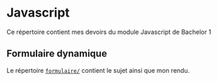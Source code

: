 # Javascript

Ce répertoire contient mes devoirs du module Javascript de Bachelor 1

## Formulaire dynamique

Le répertoire [`formulaire/`](./formulaire) contient le sujet ainsi que mon rendu.